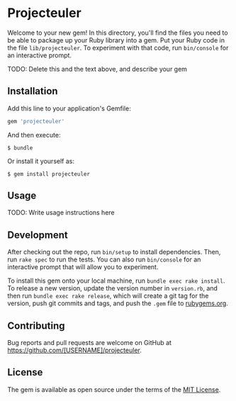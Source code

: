 # Projecteuler

Welcome to your new gem! In this directory, you'll find the files you need to be able to package up your Ruby library into a gem. Put your Ruby code in the file `lib/projecteuler`. To experiment with that code, run `bin/console` for an interactive prompt.

TODO: Delete this and the text above, and describe your gem

## Installation

Add this line to your application's Gemfile:

```ruby
gem 'projecteuler'
```

And then execute:

    $ bundle

Or install it yourself as:

    $ gem install projecteuler

## Usage

TODO: Write usage instructions here

## Development

After checking out the repo, run `bin/setup` to install dependencies. Then, run `rake spec` to run the tests. You can also run `bin/console` for an interactive prompt that will allow you to experiment.

To install this gem onto your local machine, run `bundle exec rake install`. To release a new version, update the version number in `version.rb`, and then run `bundle exec rake release`, which will create a git tag for the version, push git commits and tags, and push the `.gem` file to [rubygems.org](https://rubygems.org).

## Contributing

Bug reports and pull requests are welcome on GitHub at https://github.com/[USERNAME]/projecteuler.


## License

The gem is available as open source under the terms of the [MIT License](http://opensource.org/licenses/MIT).

